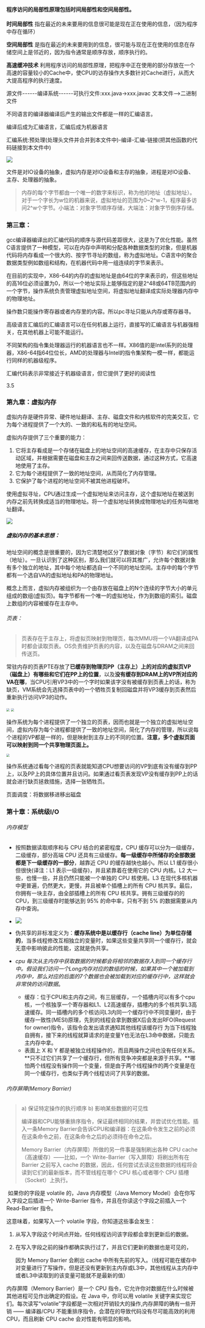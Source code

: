 #### 程序访问的局部性原理包括时间局部性和空间局部性。

**时间局部性**   指在最近的未来要用的信息很可能是现在正在使用的信息，（因为程序中存在循环）

**空间局部性**   是指在最近的未来要用到的信息，很可能与现在正在使用的信息在存储空间上是邻近的，因为指令通常是顺序存放，顺序执行的。

**高速缓冲技术**   利用程序访问的局部性原理，把程序中正在使用的部分存放在一个高速的容量较小的Cache中，使CPU的访存操作大多数针对Cache进行，从而大大提高程序的执行速度。

源文件------编译系统------可执行文件:xxx.java->xxx.javac  文本文件-->二进制文件

不同语言的编译器编译后产生的输出文件都是一样的汇编语言。

编译后成为汇编语言，汇编后成为机器语言

汇编系统:预处理(处理头文件并合并到本文件中)-编译-汇编-链接(把其他函数的代码链接到本文件中)

![](images\存储器层次结构.png)

文件是对IO设备的抽象，虚拟内存是对IO设备和主存的抽象，进程是对IO设备、主存、处理器的抽象。

> 内存的每个字节都由一个唯一的数字来标识，称为他的地址（虚拟地址）。对于一个字长为w位的机器来说，虚拟地址的范围为0~2^w-1，程序最多访问2^w个字节。小端法：对象字节顺序存储，大端法：对象字节倒序存储。

### 第三章：

gcc编译器编译出的汇编代码的顺序与源代码差距很大，这是为了优化性能。虽然C语言提供了一种模型，可以在内存中声明和分配各种数据类型的对象，但是机器代码将内存看成一个很大的、按字节寻址的数组，称为虚拟地址。C语言中的聚合数据类型例如数组和结构，在机器代码中用一组连续的字节来表示。

在目前的实现中，X86-64的内存的虚拟地址是由64位的字来表示的，但这些地址的高16位必须设置为0，所以一个地址实际上能够指定的是2^48或64TB范围内的一个字节，操作系统负责管理虚拟地址空间，将虚拟地址翻译成实际处理器内存中的物理地址。

操作数只能操作寄存器或者内存里的内容。所以pc寻址只能从内存或寄存器寻。

高级语言汇编后的汇编语言可以在任何机器上运行，直接写的汇编语言与机器强相关，在其他机器上可能不能运行。

不同架构的指令集处理器运行的机器语言也不一样。X86值的是Intel系列的处理器，X86-64指64位位长，AMD的处理器与Intel的指令集架构一模一样，都能运行同样的机器级程序。

汇编代码表示非常接近于机器级语言，但它提供了更好的阅读性

3.5

### 第九章：虚拟内存

虚拟内存是硬件异常、硬件地址翻译、主存、磁盘文件和内核软件的完美交互，它为每个进程提供了一个大的、一致的和私有的地址空间。

虚拟内存提供了三个重要的能力：

1. 它将主存看成是一个存储在磁盘上的地址空间的高速缓存，在主存中只保存活动区域，并根据需要在磁盘和主存之间来回传送数据，通过这种方式，它高速地使用了主存。
2. 它为每个进程提供了一致的地址空间，从而简化了内存管理。
3. 它保护了每个进程的地址空间不被其他进程破坏。

使用虚拟寻址，CPU通过生成一个虚拟地址来访问主存，这个虚拟地址在被送到内存之前先转换成适当的物理地址。将一个虚拟地址转换成物理地址的任务叫做地址翻译。

![](images\虚拟寻址.png)

##### 虚拟内存的基本思想：

地址空间的概念是很重要的，因为它清楚地区分了数据对象（字节）和它们的属性（地址）。一旦认识到了这种区别，那么我们就可以将其推广，允许每个数据对象有多个独立的地址，其中每个地址都选自一个不同的地址空间。主存中的每个字节都有一个选自VA的虚拟地址和PA的物理地址。

概念上而言，虚拟内存被组织为一个由存放在磁盘上的N个连续的字节大小的单元组成的数组(虚拟页)。每字节都有一个唯一的虚拟地址，作为到数组的索引。磁盘上数组的内容被缓存在主存中。

###### 页表：

> 页表存在于主存上，将虚拟页映射到物理页，每次MMU将一个VA翻译成PA时都会读取页表。OS负责维护页表的内容，以及在磁盘与DRAM之间来回传送页。

常驻内存的页表PTE存放了**已缓存到物理页PP（主存上）上的对应的虚拟页VP（磁盘上）有哪些和它们在PP上的位置**，以及**没有缓存到DRAM上的VP所对应的VA在哪**，当CPU引用VP3中的一个字时如果该字没有被缓存到页表上的话，称为缺页，VM系统会先选择页表中的一个牺牲页复制回磁盘并将VP3缓存到页表然后重新执行访问VP3的动作。

<img src="D:\images\微信图片_20210827115543.png" style="zoom:50%;" />

<img src="D:\images\微信图片_20210827115534.png" style="zoom:50%;" />

操作系统为每个进程提供了一个独立的页表，因而也就是一个独立的虚拟地址空间，虚拟内存为每个进程都提供了一致的地址空间，简化了内存的管理，所以说每个进程的VP都是一样的，但是映射到主存上的不同的位置。**注意，多个虚拟页面可以映射到同一个共享物理页面上。**

<img src="D:\images\QQ图片20210827142501.png" style="zoom:50%;" />

操作系统通过看每个进程的页表就能知道CPU想要访问的VP到底有没有缓存到PP上，以及PP上的具体位置并且访问。如果通过看页表发现VP没有缓存到PP上的话就会进行缺页拯救措施，选择一张牺牲页。

页面调度：将数据移进移出磁盘

### 第十章：系统级I/O

###### 内存模型

- 按照数据读取顺序和与 CPU 结合的紧密程度，CPU 缓存可以分为一级缓存，二级缓存，部分高端 CPU 还具有三级缓存。**每一级缓存中所储存的全部数据都是下一级缓存的一部分**，越靠近 CPU 的缓存越快也越小。所以 L1 缓存很小但很快(译注：L1 表示一级缓存)，并且紧靠着在使用它的 CPU 内核。L2 大一些，也慢一些，并且仍然只能被一个单独的 CPU 核使用。L3 在现代多核机器中更普遍，仍然更大，更慢，并且被单个插槽上的所有 CPU 核共享。最后，你拥有一块主存，由全部插槽上的所有 CPU 核共享。拥有三级缓存的的 CPU，到三级缓存时能够达到 95% 的命中率，只有不到 5% 的数据需要从内存中查询。

- ![](images\内存模型.png)

- 伪共享的非标准定义为：**缓存系统中是以缓存行（cache line）为单位存储的**，当多线程修改互相独立的变量时，如果这些变量共享同一个缓存行，就会无意中影响彼此的性能，这就是伪共享。

- *cpu 每次从主内存中获取数据的时候都会将相邻的数据存入到同一个缓存行中。假设我们访问一个Long内存对应的数组的时候，如果其中一个被加载到内存中，那么对应的后面的7个数据也会被加载到对应的缓存行中，这样就会非常快的访问数据*。

    - 缓存：位于CPU和主内存之间，有三层缓存，一个插槽内可以有多个cpu核，一个核独享一个寄存器和L1、L2高速缓存，插槽内的多个核共享L3高速缓存。同一插槽内的多个核访问L3内同一个缓存行中不同变量时，由于缓存一致性(MESI)原理，先到的线程会拿到数据X后会发出RFO(Request for owner)指令，该指令会发出请求通知其他线程该缓存行 为当下线程独自拥有，接下来的线程就算请求的是变量Y也无法在L3命中数据，只能去主内存中拿。
    - 表面上 X 和 Y 都是被独立线程操作的，而且两操作之间也没有任何关系。**只不过它们共享了一个缓存行，但所有竞争冲突都是来源于共享。**哪怕两个线程没有操作同一个变量，但是由于两个线程操作的两个变量是在同一个缓存行，也类似于两个线程访问了共享的数据。



###### 内存屏障(Memory Barrier)

> a) 保证特定操作的执行顺序 b) 影响某些数据的可见性
>
> 编译器和CPU能够重排序指令，保证最终相同的结果，并尝试优化性能。插入一条Memory Barrier会告诉CPU和编译器：在这条命令发生之前的必须在这条命令之前，在这条命令之后的必须待在命令之后。
>
> Memory Barrier（内存屏障）所做的另一件事是强制刷出各种 CPU cache（高速缓存）——比如，一个 Write-Barrier（写入屏障）将刷出所有在 Barrier 之前写入 cache 的数据，因此，任何尝试去读这些数据的线程将会读到它们的最新版本，而不管线程在哪个 CPU 核心或者哪个 CPU 插槽（Socket）上执行。

​		如果你的字段是 volatile 的，Java 内存模型（Java Memory Model）会在你写入字段之后插进一个 Write-Barrier 指令，并且在你读这个字段之前插入一个 Read-Barrier 指令。

这意味着，如果写入一个 volatile 字段，你知道这些事会发生：

1. 从写入字段这个时间点开始，任何线程访问该字段都会拿到更新后的数据。

2. 在写入字段之前的操作都确实执行过了，并且它们更新的数据也是可见的，

   因为 Memory Barrier 会刷出 cache 中所有先前的写入。（线程可能在缓存中对变量进行了写操作，但是还没有更新到主内存或L3中，其他线程从主内存中或者L3中读取到的该变量可能就不是最新的值）

内存屏障（Memory Barrier）是一个 CPU 指令，它允许你对数据在什么时候被其他进程可见作出确定的假设。在 Java 中，你可以用 volatile 关键字来实现它们。每次读写“volatile”字段都是一次相对开销较大的操作,内存屏障的确有一些开销 —— 编译器/CPU 不能重排序指令，会潜在的导致代码没有尽可能高效的利用 CPU，而且刷新 CPU cache 会对性能有明显的影响。

